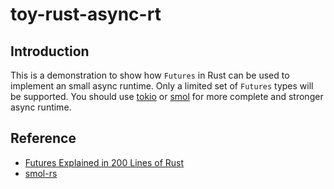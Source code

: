 # toy-rust-async-rt

## Introduction

This is a demonstration to show how `Futures` in Rust can be used to implement an small async runtime.
Only a limited set of `Futures` types will be supported. You should use
[tokio](https://github.com/tokio-rs/tokio) or [smol](https://github.com/smol-rs/smol) for more complete
and stronger async runtime.

## Reference

* [Futures Explained in 200 Lines of Rust](https://cfsamson.github.io/books-futures-explained/)
* [smol-rs](https://github.com/smol-rs)

